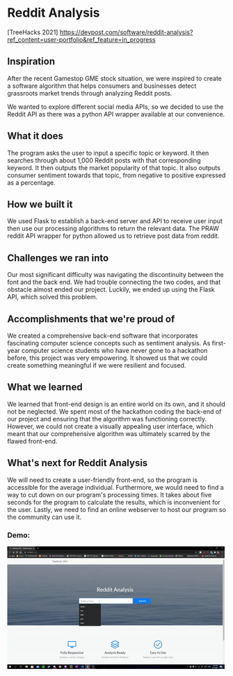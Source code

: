# Reddit Analysis
[TreeHacks 2021]
 https://devpost.com/software/reddit-analysis?ref_content=user-portfolio&ref_feature=in_progress
 
 ## Inspiration
After the recent Gamestop GME stock situation, we were inspired to create a software algorithm that helps consumers and businesses detect grassroots market trends through analyzing Reddit posts. 

We wanted to explore different social media APIs, so we decided to use the Reddit API as there was a python API wrapper available at our convenience. 

## What it does
The program asks the user to input a specific topic or keyword. It then searches through about 1,000 Reddit posts with that corresponding keyword. It then outputs the market popularity of that topic. It also outputs consumer sentiment towards that topic, from negative to positive expressed as a percentage.  

## How we built it
We used Flask to establish a back-end server and API to receive user input then use our processing algorithms to return the relevant data. The PRAW reddit API wrapper for python allowed us to retrieve post data from reddit. 

## Challenges we ran into
Our most significant difficulty was navigating the discontinuity between the font and the back end. We had trouble connecting the two codes, and that obstacle almost ended our project. Luckily, we ended up using the Flask API, which solved this problem.

## Accomplishments that we're proud of
We created a comprehensive back-end software that incorporates fascinating computer science concepts such as sentiment analysis. As first-year computer science students who have never gone to a hackathon before, this project was very empowering. It showed us that we could create something meaningful if we were resilient and focused. 

## What we learned
We learned that front-end design is an entire world on its own, and it should not be neglected. We spent most of the hackathon coding the back-end of our project and ensuring that the algorithm was functioning correctly. However, we could not create a visually appealing user interface, which meant that our comprehensive algorithm was ultimately scarred by the flawed front-end.

## What's next for Reddit Analysis 
We will need to create a user-friendly front-end, so the program is accessible for the average individual.
Furthermore, we would need to find a way to cut down on our program's processing times. It takes about five seconds for the program to calculate the results, which is inconvenient for the user.
Lastly, we need to find an online webserver to host our program so the community can use it. 

### Demo:
![til](./images/demogif.gif)
